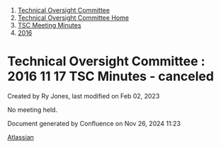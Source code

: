 1. [Technical Oversight Committee](index.html)
2. [Technical Oversight Committee Home](Technical-Oversight-Committee-Home_21430274.html)
3. [TSC Meeting Minutes](TSC-Meeting-Minutes_21448544.html)
4. [2016](2016_21448610.html)

# Technical Oversight Committee : 2016 11 17 TSC Minutes - canceled

Created by Ry Jones, last modified on Feb 02, 2023

No meeting held.

Document generated by Confluence on Nov 26, 2024 11:23

[Atlassian](http://www.atlassian.com/)
